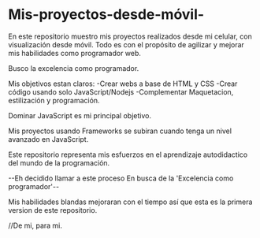 # Mis-proyectos-desde-móvil-
En este repositorio muestro mis proyectos realizados desde mi celular, con visualización desde móvil. Todo es con el propósito de agilizar y mejorar mis habilidades como programador web.

Busco la excelencia como programador.

Mis objetivos estan claros:
  -Crear webs a base de HTML y CSS
  -Crear código usando solo JavaScript/Nodejs
  -Complementar Maquetacion, estilización y programación.
  
Dominar JavaScript es mi principal objetivo.

Mis proyectos usando Frameworks se subiran cuando tenga un nivel avanzado en JavaScript.

Este repositorio representa mis esfuerzos en el aprendizaje autodidactico del mundo de la programación.

--Eh decidido llamar a este proceso En busca de la 'Excelencia como programador'--

Mis habilidades blandas mejoraran con el tiempo así que esta es la primera version de este repositorio.

//De mi, para mi.
